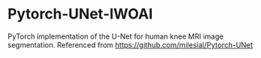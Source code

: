 # Pytorch-UNet-IWOAI
PyTorch implementation of the U-Net for human knee MRI image segmentation.
Referenced from https://github.com/milesial/Pytorch-UNet
